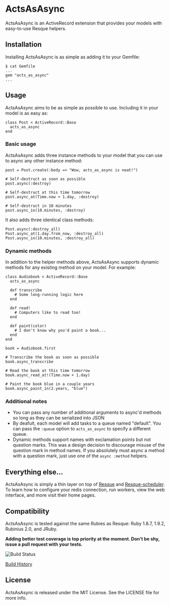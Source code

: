 # ActsAsAsync

ActsAsAsync is an ActiveRecord extension that provides your models with
easy-to-use Resque helpers.


## Installation

Installing ActsAsAsync is as simple as adding it to your Gemfile:

    $ cat Gemfile
    ...
    gem "acts_as_async"
    ...


## Usage

ActsAsAsync aims to be as simple as possible to use. Including it in your model
is as easy as:

    class Post < ActiveRecord::Base
      acts_as_async
    end

### Basic usage

ActsAsAsync adds three instance methods to your model that you can use to async
any other instance method:

    post = Post.create(:body => "Wow, acts_as_async is neat!")

    # Self-destruct as soon as possible
    post.async(:destroy)

    # Self-destruct at this time tomorrow
    post.async_at(Time.now + 1.day, :destroy)

    # Self-destruct in 10 minutes
    post.async_in(10.minutes, :destroy)

It also adds three identical class methods:

    Post.async(:destroy_all)
    Post.async_at(1.day.from_now, :destroy_all)
    Post.async_in(10.minutes, :destroy_all)

### Dynamic methods

In addition to the helper methods above, ActsAsAsync supports dynamic methods
for any existing method on your model. For example:

    class Audiobook < ActiveRecord::Base
      acts_as_async

      def transcribe
        # Some long-running logic here
      end

      def read!
        # Computers like to read too!
      end

      def paint(color)
        # I don't know why you'd paint a book...
      end
    end

    book = Audiobook.first

	# Transcribe the book as soon as possible
    book.async_transcribe

    # Read the book at this time tomorrow
    book.async_read_at!(Time.now + 1.day)

    # Paint the book blue in a couple years
    book.async_paint_in(2.years, "blue")

### Additional notes

  * You can pass any number of additional arguments to async'd methods so long
    as they can be serialized into JSON
  * By deafult, each model will add tasks to a queue named "default". You can
	pass the `:queue` option to `acts_as_async` to specify a different queue.
  * Dynamic methods support names with exclamation points but not question
    marks. This was a design decision to discourage misuse of the question mark
    in method names. If you absolutely must async a method with a question mark,
    just use one of the `async :method` helpers.


## Everything else...

ActsAsAsync is simply a thin layer on top of [Resque][resque] and 
[Resque-scheduler][resque_scheduler]. To learn how to configure your redis
connection, run workers, view the web interface, and more visit their home pages.

[resque]: https://github.com/defunkt/resque
[resque_scheduler]: https://github.com/bvandenbos/resque-scheduler


## Compatibility

ActsAsAsync is tested against the same Rubies as Resque: Ruby 1.8.7, 1.9.2, Rubinius 2.0, and JRuby.

**Adding better test coverage is top priority at the moment. Don't be shy, issue a
pull request with your tests.**

![Build Status](https://secure.travis-ci.org/bloudermilk/acts_as_async.png?branch=master&.png)

[Build History](http://travis-ci.org/mongoid/mongoid)


## License

ActsAsAsync is released under the MIT License. See the LICENSE file for more info.
